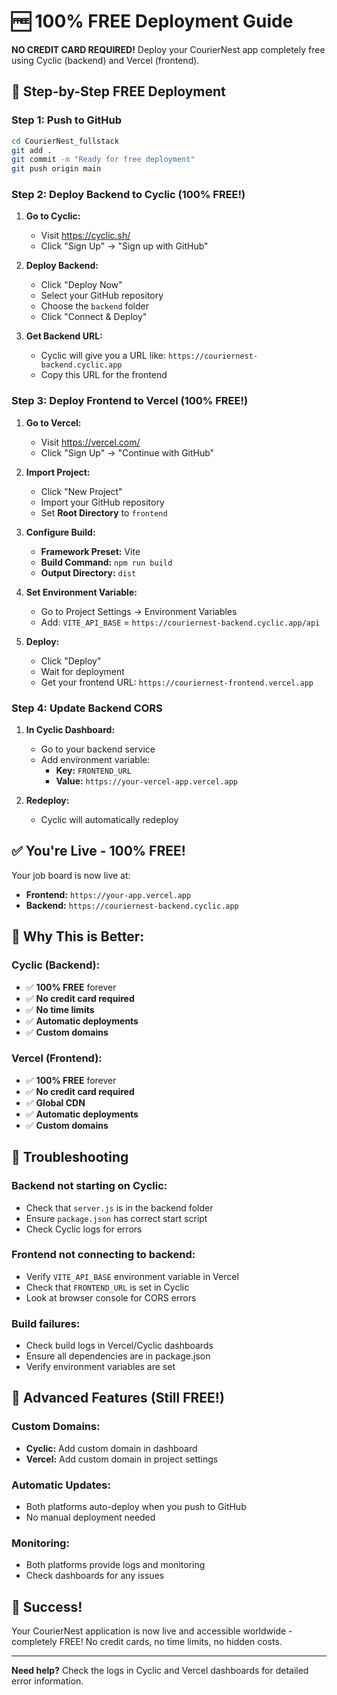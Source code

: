 # 🆓 100% FREE Deployment Guide

**NO CREDIT CARD REQUIRED!** Deploy your CourierNest app completely free using Cyclic (backend) and Vercel (frontend).

## 🎯 Step-by-Step FREE Deployment

### Step 1: Push to GitHub
```bash
cd CourierNest_fullstack
git add .
git commit -m "Ready for free deployment"
git push origin main
```

### Step 2: Deploy Backend to Cyclic (100% FREE!)

1. **Go to Cyclic:**
   - Visit https://cyclic.sh/
   - Click "Sign Up" → "Sign up with GitHub"

2. **Deploy Backend:**
   - Click "Deploy Now"
   - Select your GitHub repository
   - Choose the `backend` folder
   - Click "Connect & Deploy"

3. **Get Backend URL:**
   - Cyclic will give you a URL like: `https://couriernest-backend.cyclic.app`
   - Copy this URL for the frontend

### Step 3: Deploy Frontend to Vercel (100% FREE!)

1. **Go to Vercel:**
   - Visit https://vercel.com/
   - Click "Sign Up" → "Continue with GitHub"

2. **Import Project:**
   - Click "New Project"
   - Import your GitHub repository
   - Set **Root Directory** to `frontend`

3. **Configure Build:**
   - **Framework Preset:** Vite
   - **Build Command:** `npm run build`
   - **Output Directory:** `dist`

4. **Set Environment Variable:**
   - Go to Project Settings → Environment Variables
   - Add: `VITE_API_BASE` = `https://couriernest-backend.cyclic.app/api`

5. **Deploy:**
   - Click "Deploy"
   - Wait for deployment
   - Get your frontend URL: `https://couriernest-frontend.vercel.app`

### Step 4: Update Backend CORS

1. **In Cyclic Dashboard:**
   - Go to your backend service
   - Add environment variable:
     - **Key:** `FRONTEND_URL`
     - **Value:** `https://your-vercel-app.vercel.app`

2. **Redeploy:**
   - Cyclic will automatically redeploy

## ✅ You're Live - 100% FREE!

Your job board is now live at:
- **Frontend:** `https://your-app.vercel.app`
- **Backend:** `https://couriernest-backend.cyclic.app`

## 🎉 Why This is Better:

### Cyclic (Backend):
- ✅ **100% FREE** forever
- ✅ **No credit card required**
- ✅ **No time limits**
- ✅ **Automatic deployments**
- ✅ **Custom domains**

### Vercel (Frontend):
- ✅ **100% FREE** forever
- ✅ **No credit card required**
- ✅ **Global CDN**
- ✅ **Automatic deployments**
- ✅ **Custom domains**

## 🔧 Troubleshooting

### Backend not starting on Cyclic:
- Check that `server.js` is in the backend folder
- Ensure `package.json` has correct start script
- Check Cyclic logs for errors

### Frontend not connecting to backend:
- Verify `VITE_API_BASE` environment variable in Vercel
- Check that `FRONTEND_URL` is set in Cyclic
- Look at browser console for CORS errors

### Build failures:
- Check build logs in Vercel/Cyclic dashboards
- Ensure all dependencies are in package.json
- Verify environment variables are set

## 🚀 Advanced Features (Still FREE!)

### Custom Domains:
- **Cyclic:** Add custom domain in dashboard
- **Vercel:** Add custom domain in project settings

### Automatic Updates:
- Both platforms auto-deploy when you push to GitHub
- No manual deployment needed

### Monitoring:
- Both platforms provide logs and monitoring
- Check dashboards for any issues

## 🎯 Success!

Your CourierNest application is now live and accessible worldwide - completely FREE! No credit cards, no time limits, no hidden costs.

---

**Need help?** Check the logs in Cyclic and Vercel dashboards for detailed error information.

